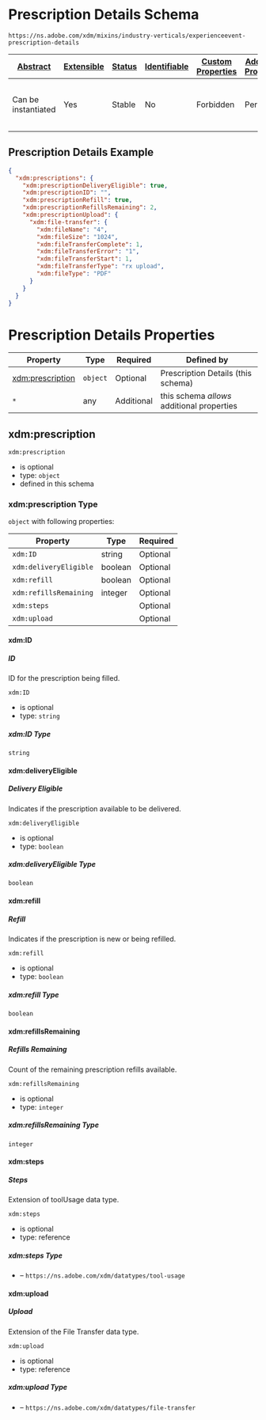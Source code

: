 
# Prescription Details Schema

```
https://ns.adobe.com/xdm/mixins/industry-verticals/experienceevent-prescription-details
```



| [Abstract](../../../../abstract.md) | [Extensible](../../../../extensions.md) | [Status](../../../../status.md) | [Identifiable](../../../../id.md) | [Custom Properties](../../../../extensions.md) | [Additional Properties](../../../../extensions.md) | Defined In |
|-------------------------------------|-----------------------------------------|---------------------------------|-----------------------------------|------------------------------------------------|----------------------------------------------------|------------|
| Can be instantiated | Yes | Stable | No | Forbidden | Permitted | [fieldgroups/experience-event/industry-verticals/experienceevent-prescription-details.schema.json](fieldgroups/experience-event/industry-verticals/experienceevent-prescription-details.schema.json) |

## Prescription Details Example
```json
{
  "xdm:prescriptions": {
    "xdm:prescriptionDeliveryEligible": true,
    "xdm:prescriptionID": "",
    "xdm:prescriptionRefill": true,
    "xdm:prescriptionRefillsRemaining": 2,
    "xdm:prescriptionUpload": {
      "xdm:file-transfer": {
        "xdm:fileName": "4",
        "xdm:fileSize": "1024",
        "xdm:fileTransferComplete": 1,
        "xdm:fileTransferError": "1",
        "xdm:fileTransferStart": 1,
        "xdm:fileTransferType": "rx upload",
        "xdm:fileType": "PDF"
      }
    }
  }
}
```

# Prescription Details Properties

| Property | Type | Required | Defined by |
|----------|------|----------|------------|
| [xdm:prescription](#xdmprescription) | `object` | Optional | Prescription Details (this schema) |
| `*` | any | Additional | this schema *allows* additional properties |

## xdm:prescription


`xdm:prescription`
* is optional
* type: `object`
* defined in this schema

### xdm:prescription Type


`object` with following properties:


| Property | Type | Required |
|----------|------|----------|
| `xdm:ID`| string | Optional |
| `xdm:deliveryEligible`| boolean | Optional |
| `xdm:refill`| boolean | Optional |
| `xdm:refillsRemaining`| integer | Optional |
| `xdm:steps`|  | Optional |
| `xdm:upload`|  | Optional |



#### xdm:ID
##### ID

ID for the prescription being filled.

`xdm:ID`
* is optional
* type: `string`

##### xdm:ID Type


`string`








#### xdm:deliveryEligible
##### Delivery Eligible

Indicates if the prescription available to be delivered.

`xdm:deliveryEligible`
* is optional
* type: `boolean`

##### xdm:deliveryEligible Type


`boolean`







#### xdm:refill
##### Refill

Indicates if the prescription is new or being refilled.

`xdm:refill`
* is optional
* type: `boolean`

##### xdm:refill Type


`boolean`







#### xdm:refillsRemaining
##### Refills Remaining

Count of the remaining prescription refills available.

`xdm:refillsRemaining`
* is optional
* type: `integer`

##### xdm:refillsRemaining Type


`integer`








#### xdm:steps
##### Steps

Extension of toolUsage data type.

`xdm:steps`
* is optional
* type: reference

##### xdm:steps Type


* []() – `https://ns.adobe.com/xdm/datatypes/tool-usage`







#### xdm:upload
##### Upload

Extension of the File Transfer data type.

`xdm:upload`
* is optional
* type: reference

##### xdm:upload Type


* []() – `https://ns.adobe.com/xdm/datatypes/file-transfer`









